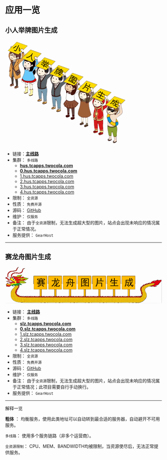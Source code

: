 # 应用一览

## 小人举牌图片生成

![欢迎使用小人举牌](./imgs/hus-welcome.png)

- 链接：[**主线路**](http://jump.srv.tcapps.twocola.com?p=HoldUpSign)
- 集群： `多线路`
  - [**hus.tcapps.twocola.com**](http://hus.tcapps.twocola.com)
  - [**0.hus.tcapps.twocola.com**](http://0.hus.tcapps.twocola.com)
  - [1.hus.tcapps.twocola.com](http://1.hus.tcapps.twocola.com)
  - [2.hus.tcapps.twocola.com](http://2.hus.tcapps.twocola.com)
  - [3.hus.tcapps.twocola.com](http://3.hus.tcapps.twocola.com)
  - [4.hus.tcapps.twocola.com](http://4.hus.tcapps.twocola.com)
- 限制： `全资源`
- 性质： `免费开源`
- 源码： [GitHub](https://github.com/jokin1999/HoldUpSign)
- 维护： `仅服务`
- 备注： 由于`全资源`限制，无法生成超大型的图片，站点会出现未响应的情况属于正常情况。
- 服务提供： `GearHost`

---

## 赛龙舟图片生成

![欢迎使用小人举牌](./imgs/dragon-welcome.png)

- 链接： [**主线路**](http://jump.srv.tcapps.twocola.com?p=Dragon)
- 集群： `多线路`
  - [**slz.tcapps.twocola.com**](http://slz.tcapps.twocola.com)
  - [**0.slz.tcapps.twocola.com**](http://0.slz.tcapps.twocola.com)
  - [1.slz.tcapps.twocola.com](http://1.slz.tcapps.twocola.com)
  - [2.slz.tcapps.twocola.com](http://2.slz.tcapps.twocola.com)
  - [3.slz.tcapps.twocola.com](http://3.slz.tcapps.twocola.com)
  - [4.slz.tcapps.twocola.com](http://4.slz.tcapps.twocola.com)
- 限制： `全资源`
- 性质： `免费开源`
- 源码： [GitHub](https://github.com/jokin1999/HoldUpSign)
- 维护： `仅服务`
- 备注： 由于`全资源`限制，无法生成超大型的图片，站点会出现未响应的情况属于正常情况；此项目需要自行手动换行。
- 服务提供： `GearHost`

---

解释一览

**粗体** ： 均衡服务，使用此类地址可以自动转到最合适的服务器，自动避开不可用服务。

`多线路`： 使用多个服务链路（非多个运营商）。

`全资源限制`： CPU、MEM、BANDWIDTH均被限制，当资源使尽后，无法正常提供服务。
